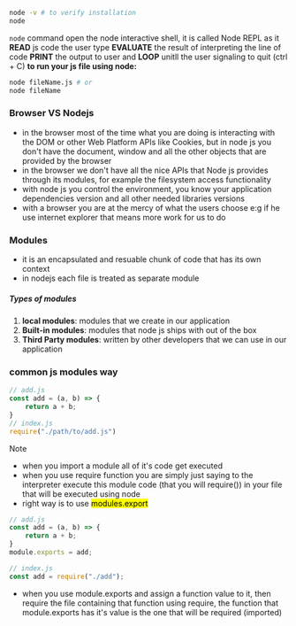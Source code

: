 ```bash
node -v # to verify installation
node
```
`node` command open the node interactive shell, it is called Node REPL as it **READ** js code the user type **EVALUATE** the result of interpreting the line of code **PRINT** the output to user and **LOOP** unitll the user signaling to quit (ctrl + C)
**to run your js file using node:**
```bash
node fileName.js # or
node fileName
```

### Browser VS Nodejs

- in the browser most of the time what you are doing is interacting with the DOM or other Web Platform APIs like Cookies, but in node js you don't have the document, window and all the other objects that are provided by the browser
- in the browser we don't have all the nice APIs that Node js provides through its modules, for example the filesystem access functionality
- with node js you control the environment, you know your application dependencies version and all other needed libraries versions
- with a browser you are at the mercy of what the users choose e:g if he use internet explorer that means more work for us to do

### Modules
- it is an encapsulated and resuable chunk of code that has its own context
- in nodejs each file is treated as separate module

##### Types of modules
1. **local modules**: modules that we create in our application
2. **Built-in modules**: modules that node js ships with out of the box
3. **Third Party modules**: written by other developers that we can use in our application

### common js modules way
```cjs
// add.js
const add = (a, b) => {
    return a + b;
}
// index.js
require("./path/to/add.js")
```
> [!NOTE]
> - when you import a module all of it's code get executed
> - when you use require function you are simply just saying to the interpreter execute this module code (that you will require()) in your file that will be executed using node
> - right way is to use <mark>modules.export</mark>

```js
// add.js
const add = (a, b) => {
    return a + b;
}
module.exports = add;

// index.js
const add = require("./add");
```
- when you use module.exports and assign a function value to it, then require the file containing that function using require, the function that module.exports has it's value is the one that will be required (imported)
